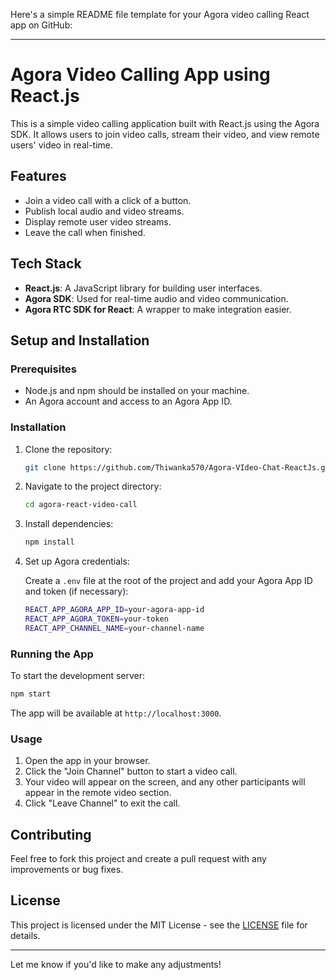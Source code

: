 Here's a simple README file template for your Agora video calling React app on GitHub:

---

# Agora Video Calling App using React.js

This is a simple video calling application built with React.js using the Agora SDK. It allows users to join video calls, stream their video, and view remote users' video in real-time.

## Features

- Join a video call with a click of a button.
- Publish local audio and video streams.
- Display remote user video streams.
- Leave the call when finished.

## Tech Stack

- **React.js**: A JavaScript library for building user interfaces.
- **Agora SDK**: Used for real-time audio and video communication.
- **Agora RTC SDK for React**: A wrapper to make integration easier.

## Setup and Installation

### Prerequisites

- Node.js and npm should be installed on your machine.
- An Agora account and access to an Agora App ID.

### Installation

1. Clone the repository:

   ```bash
   git clone https://github.com/Thiwanka570/Agora-VIdeo-Chat-ReactJs.git
   ```

2. Navigate to the project directory:

   ```bash
   cd agora-react-video-call
   ```

3. Install dependencies:

   ```bash
   npm install
   ```

4. Set up Agora credentials:
   
   Create a `.env` file at the root of the project and add your Agora App ID and token (if necessary):

   ```bash
   REACT_APP_AGORA_APP_ID=your-agora-app-id
   REACT_APP_AGORA_TOKEN=your-token
   REACT_APP_CHANNEL_NAME=your-channel-name
   ```

### Running the App

To start the development server:

```bash
npm start
```

The app will be available at `http://localhost:3000`.

### Usage

1. Open the app in your browser.
2. Click the "Join Channel" button to start a video call.
3. Your video will appear on the screen, and any other participants will appear in the remote video section.
4. Click "Leave Channel" to exit the call.

## Contributing

Feel free to fork this project and create a pull request with any improvements or bug fixes.

## License

This project is licensed under the MIT License - see the [LICENSE](LICENSE) file for details.

---

Let me know if you'd like to make any adjustments!
